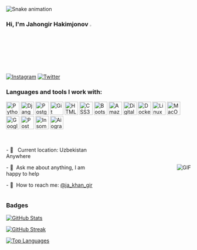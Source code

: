 <a href="https://visitcount.itsvg.in">
  <img src="https://visitcount.itsvg.in/api?id=JahongirHakimjonov&label=Profile%20Views&color=6&icon=5&pretty=false" alt=""/>
</a>

![Snake animation](https://github.com/mirsaid-mirzohidov/mirsaid-mirzohidov/blob/output/github-contribution-grid-snake.svg)

### Hi, I'm Jahongir Hakimjonov <img src="https://media.giphy.com/media/hvRJCLFzcasrR4ia7z/giphy.gif" width="3%">

[![Instagram](https://img.shields.io/badge/Instagram-%23E4405F.svg?logo=Instagram&logoColor=white)](https://instagram.com/ja_khan_gir) [![Twitter](https://img.shields.io/badge/Twitter-%231DA1F2.svg?logo=Twitter&logoColor=white)](https://twitter.com/@ja_khan_gir)

### Languages and tools I work with:

<p align="left">
  <img src="https://raw.githubusercontent.com/danielcranney/readme-generator/main/public/icons/skills/python-colored.svg" width="36" height="36" alt="Python" />
  <img src="https://raw.githubusercontent.com/danielcranney/readme-generator/main/public/icons/skills/django-colored.svg" width="36" height="36" alt="Django" />
<!--   <img src="https://raw.githubusercontent.com/danielcranney/readme-generator/main/public/icons/skills/flask-colored.svg" width="36" height="36" alt="Flask" /> -->
  <img src="https://raw.githubusercontent.com/danielcranney/readme-generator/main/public/icons/skills/postgresql-colored.svg" width="36" height="36" alt="PostgreSQL" />
  <img src="https://raw.githubusercontent.com/danielcranney/readme-generator/main/public/icons/skills/git-colored.svg" width="36" height="36" alt="Git" />
  <img src="https://raw.githubusercontent.com/danielcranney/readme-generator/main/public/icons/skills/html5-colored.svg" width="36" height="36" alt="HTML5" />
  <img src="https://raw.githubusercontent.com/danielcranney/readme-generator/main/public/icons/skills/css3-colored.svg" width="36" height="36" alt="CSS3" />
<!--   <img src="https://raw.githubusercontent.com/danielcranney/readme-generator/main/public/icons/skills/sass-colored.svg" width="36" height="36" alt="Sass" /> -->
  <img src="https://raw.githubusercontent.com/danielcranney/readme-generator/main/public/icons/skills/bootstrap-colored.svg" width="36" height="36" alt="Bootstrap" />
<!--   <img src="https://raw.githubusercontent.com/danielcranney/readme-generator/main/public/icons/skills/fastapi-colored.svg" width="36" height="36" alt="Fast API" /> -->
  <img src="https://raw.githubusercontent.com/danielcranney/readme-generator/main/public/icons/skills/aws-colored.svg" width="36" height="36" alt="Amazon Web Services" />
  <img src="https://raw.githubusercontent.com/danielcranney/readme-generator/main/public/icons/skills/digitalocean-colored.svg" width="36" height="36" alt="Digital Ocean" />
  <img src="https://raw.githubusercontent.com/danielcranney/readme-generator/main/public/icons/skills/docker-colored.svg" width="36" height="36" alt="Docker" />
  <img src="https://raw.githubusercontent.com/danielcranney/readme-generator/main/public/icons/skills/linux-colored.svg" width="36" height="36" alt="Linux" />
  <img src="https://raw.githubusercontent.com/danielcranney/readme-generator/main/public/icons/skills/macos-colored.svg" width="36" height="36" alt="MacOS" />
  <img src="https://raw.githubusercontent.com/danielcranney/readme-generator/main/public/icons/skills/googlecloud-colored.svg" width="36" height="36" alt="Google Cloud" />
  <img src="https://static-00.iconduck.com/assets.00/postman-icon-497x512-beb7sy75.png" width="36" height="36" alt="Postman">
  <img src="https://seeklogo.com/images/I/insomnia-logo-A35E09EB19-seeklogo.com.png" width="36" height="36" alt="Insomnia">
<!--   <img src="https://www.svgrepo.com/show/373924/nginx.svg" width="36" height="36" alt="NGINX"> -->
  <img src="https://avatars.githubusercontent.com/u/33784865?s=200&v=4" width="36" height="36" alt="Aiogram">

</p>


<br />

<div style="display: flex; align-items: center; justify-content: space-between;">
    <div style="flex: 1;">
        <p> - 📍 &nbsp; Current location: Uzbekistan Anywhere</p>
        <p>- 📝&nbsp; Ask me about anything, I am happy to help</p>
        <p>- 📨&nbsp; How to reach me: <a href="https://t.me/ja_khan_gir" target="_blank">@ja_khan_gir</a></p>
    </div>
    <div style="flex: 1; text-align: right;">
        <img src="https://media1.giphy.com/media/f3iwJFOVOwuy7K6FFw/giphy.gif?cid=ecf05e47lvldxdkhb04ide37qzcsa3gx8z9o1z0mhbvwtujz&ep=v1_gifs_related&rid=giphy.gif&ct=g" alt="GIF" />
    </div>
</div>



### Badges

[![GitHub Stats](https://github-readme-stats.vercel.app/api?username=JahongirHakimjonov&show_icons=true&hide=&count_private=true&title_color=3382ed&text_color=ffffff&icon_color=0891b2&bg_color=0f172a&hide_border=true&show_icons=true)](http://www.github.com/JahongirHakimjonov)

[![GitHub Streak](https://github-readme-streak-stats.herokuapp.com/?user=JahongirHakimjonov&stroke=ffffff&background=0f172a&ring=3382ed&fire=3382ed&currStreakNum=ffffff&currStreakLabel=3382ed&sideNums=ffffff&sideLabels=ffffff&dates=ffffff&hide_border=true)](http://www.github.com/JahongirHakimjonov)

[![Top Languages](https://github-readme-stats.vercel.app/api/top-langs/?username=JahongirHakimjonov&langs_count=10&title_color=3382ed&text_color=ffffff&icon_color=0891b2&bg_color=0f172a&hide_border=true&locale=en&custom_title=Top%20Languages)](https://github.com/JahongirHakimjonov)
